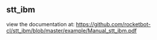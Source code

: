 ## stt_ibm

 view the documentation at: https://github.com/rocketbot-cl/stt_ibm/blob/master/example/Manual_stt_ibm.pdf